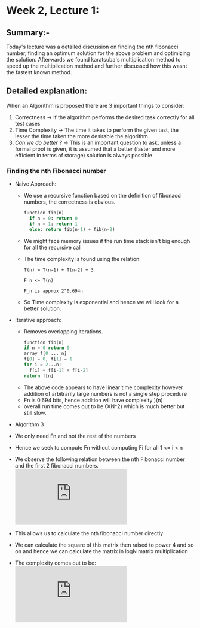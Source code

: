 # Week 2, Lecture 1:
## Summary:-
Today's lecture was a detailed discussion on finding the nth fibonacci number, finding an optimum solution for the above problem and optimizing the solution. Afterwards we found karatsuba's multiplication method to speed up the multiplication method and further discussed how this wasnt the fastest known method.
## Detailed explanation:
When an Algorithm is proposed there are 3 important things to consider:
1. Correctness -> if the algorithm performs the desired task correctly for all test cases
2. Time Complexity -> The time it takes to perform the given tast, the lesser the time taken the more desirable the algorithm.
3. _Can we do better ?_ -> This is an important question to ask, unless a formal proof is given, it is assumed that a better (faster and more efficient in terms of storage) solution is always possible

### Finding the nth Fibonacci number
- Naive Approach:
  - We use a recursive function based on the definition of fibonacci numbers, the correctness is obvious. 
    ``` python
    function fib(n)
      if n = 0: return 0
      if n = 1: return 1
      else: return fib(n-1) + fib(n-2)
    ```
  - We might face memory issues if the run time stack isn't big enough for all the recursive call
  - The time complexity is found using the relation:
  
     `T(n) = T(n-1) + T(n-2) + 3`
     
     `F_n <= T(n)`
     
     `F_n is approx 2^0.694n`
   
  - So Time complexity is exponential and hence we will look for a better solution.

- Iterative approach:
  - Removes overlapping iterations.
    ``` python
    function fib(n)
    if n = 0 return 0
    array f[0 ... n]
    f[0] = 0, f[1] = 1
    for i = 2...n:
      f[i] = f[i-1] + f[i-2]
    return f[n]
    ```
  - The above code appears to have linear time complexity however addition of           arbitrarily large numbers is not a single step procedure
  - Fn is 0.694 bits, hence addition will have complexity )(n)
  - overall run time comes out to be O(N^2) which is much better but still slow.
 
 - Algorithm 3
  - We only need Fn and not the rest of the numbers
  - Hence we seek to compute Fn without computing Fi for all 1 <= i < n
  - We observe the following relation between the nth Fibonacci number and the first 2 fibonacci numbers.
  <br>![equation](https://latex.codecogs.com/png.latex?%5Cbg_white%20%5Cbegin%7Bpmatrix%7D%20F_n%5C%5C%20F_%7Bn&plus;1%7D%5C%5C%20%5Cend%7Bpmatrix%7D%20%3D%20%5Cbegin%7Bpmatrix%7D%200%20%26%201%5C%5C%201%26%200%5C%5C%20%5Cend%7Bpmatrix%7D%5E%7Bn%7D%20%5Cbegin%7Bpmatrix%7D%20F_0%5C%5C%20F_%7B1%7D%5C%5C%20%5Cend%7Bpmatrix%7D)
  - This allows us to calculate the nth fibonacci number directly
  - We can calculate the square of this matrix then raised to power 4 and so on and hence we can calculate the matrix in logN matrix multiplication
  - The complexity comes out to be:
  <br>![equation](https://latex.codecogs.com/png.latex?%5Cbg_white%20O%28M%28n%29%5Clog%7B%7Dn%29)

